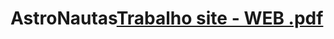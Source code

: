 # AstroNautas[Trabalho site - WEB .pdf](https://github.com/SophiaMenezesA/AstroNautas/files/11874936/Trabalho.site.-.WEB.pdf)
